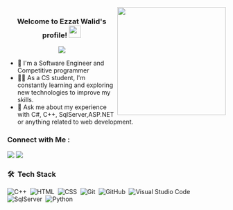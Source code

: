 
<img width="250" align="right" src="https://c.tenor.com/_DOBjnGspYAAAAAM/code-coding.gif">

<h3 align="center">
  Welcome to Ezzat Walid's profile!
  <img src="https://media.giphy.com/media/hvRJCLFzcasrR4ia7z/giphy.gif" width="28">
</h3>

<!-- Typing SVG by DenverCoder1 - https://github.com/DenverCoder1/readme-typing-svg -->
<p align="center">
  <a href="https://github.com/DenverCoder1/readme-typing-svg"><img src="https://readme-typing-svg.herokuapp.com/?lines=Back-End%20developer;Always%20learning%20new%20things&font=Fira%20Code&center=true&width=440&height=45&color=f75c7e&vCenter=true&size=22"></a>
</p> 

- 🏢 I'm a Software Engineer and Competitive programmer
- 👨‍💻 As a CS student, I'm constantly learning and exploring new technologies to improve my skills.
- 💬 Ask me about my experience with C#, C++, SqlServer,ASP.NET or anything related to web development.



### Connect with Me :

<a href="https://linkedin.com/in/ezzat-walid-8920262a5/" target="_blank"><img src="https://img.shields.io/badge/-linkedin-0077B5?style=for-the-badge&logo=Linkedin&logoColor=white"/></a>
<a href="https://codeforces.com/profile/Zoz" target="_blank"><img src="https://img.shields.io/badge/-codeforces-0077B5?style=for-the-badge&logo=codeforces&logoColor=black"/></a>


### 🛠 &nbsp;Tech Stack
![C++](https://img.shields.io/badge/-c++-05122A?style=flat&logo=cpp)&nbsp;
![HTML](https://img.shields.io/badge/-HTML-05122A?style=flat&logo=HTML5)&nbsp;
![CSS](https://img.shields.io/badge/-CSS-05122A?style=flat&logo=CSS3&logoColor=1572B6)&nbsp;
![Git](https://img.shields.io/badge/-Git-05122A?style=flat&logo=git)&nbsp;
![GitHub](https://img.shields.io/badge/-GitHub-05122A?style=flat&logo=github)&nbsp;
![Visual Studio Code](https://img.shields.io/badge/-Visual%20Studio%20Code-05122A?style=flat&logo=visual-studio-code&logoColor=007ACC)&nbsp;
![SqlServer](https://img.shields.io/badge/-SqlServer-05122A?style=flat&logo=SQLserver)&nbsp;
![Python](https://img.shields.io/badge/-Python%20-05122A?style=flat&logo=python)&nbsp;





